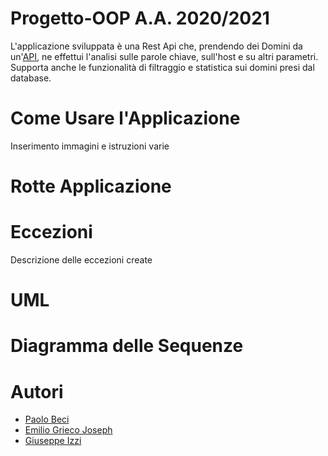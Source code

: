 # Progetto-OOP A.A. 2020/2021
L'applicazione sviluppata è una Rest Api che, prendendo dei Domini da un'[API](https://api.domainsdb.info/v1/), ne effettui l'analisi sulle parole chiave, sull'host e su altri parametri. Supporta anche le funzionalità di filtraggio e statistica sui domini presi dal database.

# Come Usare l'Applicazione
Inserimento immagini e istruzioni varie

# Rotte Applicazione

# Eccezioni
Descrizione delle eccezioni create 

# UML

# Diagramma delle Sequenze

# Autori
- [Paolo Beci](https://github.com/Paolo-Beci)
- [Emilio Grieco Joseph](https://github.com/emi-2205)
- [Giuseppe Izzi](https://github.com/IzziGiuseppe)
